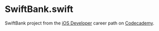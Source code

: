# SwiftBank.swift
SwiftBank project from the [iOS Developer](https://www.codecademy.com/learn/paths/ios-developer) career path on [Codecademy](https://codecademy.com/).
